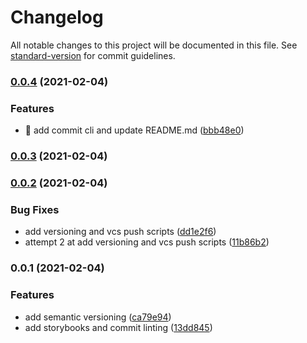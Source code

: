 # Changelog

All notable changes to this project will be documented in this file. See [standard-version](https://github.com/conventional-changelog/standard-version) for commit guidelines.

### [0.0.4](https://github.com/ochomoswill/dev-extreme-nx-starter/compare/v0.0.3...v0.0.4) (2021-02-04)


### Features

* 🎸 add commit cli and update README.md ([bbb48e0](https://github.com/ochomoswill/dev-extreme-nx-starter/commit/bbb48e07e4b2e054104b6bbb3cf76982e1837839))

### [0.0.3](https://github.com/ochomoswill/dev-extreme-nx-starter/compare/v0.0.2...v0.0.3) (2021-02-04)

### [0.0.2](https://github.com/ochomoswill/dev-extreme-nx-starter/compare/v0.0.1...v0.0.2) (2021-02-04)


### Bug Fixes

* add versioning and vcs push scripts ([dd1e2f6](https://github.com/ochomoswill/dev-extreme-nx-starter/commit/dd1e2f6a9ffa7720247e5b385357aba216c1c4c8))
* attempt 2 at add versioning and vcs push scripts ([11b86b2](https://github.com/ochomoswill/dev-extreme-nx-starter/commit/11b86b296b9352c1fcb6e0d3bcacbeb279105678))

### 0.0.1 (2021-02-04)


### Features

* add semantic versioning ([ca79e94](https://github.com/ochomoswill/dev-extreme-nx-starter/commit/ca79e946220ef59eec4a754d3cc0d4b322e318e9))
* add storybooks and commit linting ([13dd845](https://github.com/ochomoswill/dev-extreme-nx-starter/commit/13dd84519587287bd153ed2ec660bf2975bed7c5))
